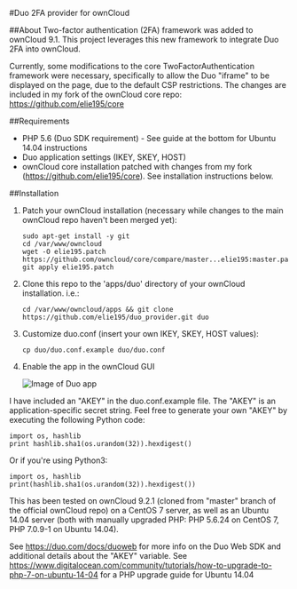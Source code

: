 #Duo 2FA provider for ownCloud

##About
Two-factor authentication (2FA) framework was added to ownCloud 9.1. This project leverages this new framework to integrate Duo 2FA into ownCloud.

Currently, some modifications to the core TwoFactorAuthentication framework were necessary, specifically to allow the Duo "iframe" to be displayed on the page, due to the default CSP restrictions. The changes are included in my fork of the ownCloud core repo: https://github.com/elie195/core

##Requirements

- PHP 5.6 (Duo SDK requirement) - See guide at the bottom for Ubuntu 14.04 instructions
- Duo application settings (IKEY, SKEY, HOST)
- ownCloud core installation patched with changes from my fork (https://github.com/elie195/core). See installation instructions below.
    
##Installation

1. Patch your ownCloud installation (necessary while changes to the main ownCloud repo haven't been merged yet):

    ```
    sudo apt-get install -y git
    cd /var/www/owncloud
    wget -O elie195.patch https://github.com/owncloud/core/compare/master...elie195:master.patch
    git apply elie195.patch
    ```

2. Clone this repo to the 'apps/duo' directory of your ownCloud installation. i.e.:

    ```
    cd /var/www/owncloud/apps && git clone https://github.com/elie195/duo_provider.git duo
    ```
    
3. Customize duo.conf (insert your own IKEY, SKEY, HOST values):

    ```
    cp duo/duo.conf.example duo/duo.conf
    ```
    
4. Enable the app in the ownCloud GUI

    ![Image of Duo app](https://github.com/elie195/duo_provider/raw/master/misc/duo.PNG)

I have included an "AKEY" in the duo.conf.example file. The "AKEY" is an application-specific secret string. Feel free to generate your own "AKEY" by executing the following Python code:

    import os, hashlib
    print hashlib.sha1(os.urandom(32)).hexdigest()

Or if you're using Python3:

    import os, hashlib
    print(hashlib.sha1(os.urandom(32)).hexdigest())

This has been tested on ownCloud 9.2.1 (cloned from "master" branch of the official ownCloud repo) on a CentOS 7 server, as well as an Ubuntu 14.04 server (both with manually upgraded PHP: PHP 5.6.24 on CentOS 7, PHP 7.0.9-1 on Ubuntu 14.04). 

See https://duo.com/docs/duoweb for more info on the Duo Web SDK and additional details about the "AKEY" variable.
See https://www.digitalocean.com/community/tutorials/how-to-upgrade-to-php-7-on-ubuntu-14-04 for a PHP upgrade guide for Ubuntu 14.04
